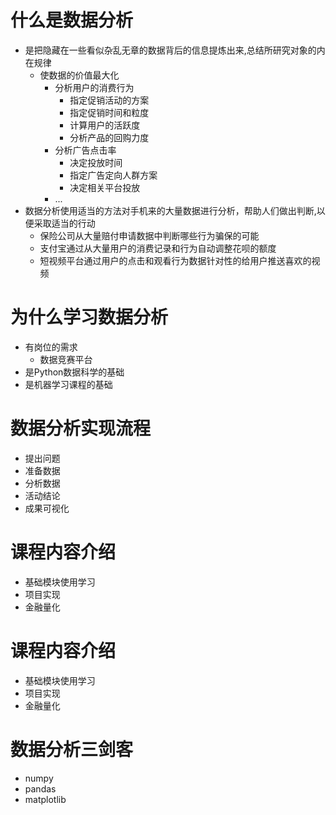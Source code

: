 # 什么是数据分析
- 是把隐藏在一些看似杂乱无章的数据背后的信息提炼出来,总结所研究对象的内在规律
  - 使数据的价值最大化
    - 分析用户的消费行为
      - 指定促销活动的方案
      - 指定促销时间和粒度
      - 计算用户的活跃度
      - 分析产品的回购力度
    - 分析广告点击率
      - 决定投放时间
      - 指定广告定向人群方案
      - 决定相关平台投放
    - ...
- 数据分析使用适当的方法对手机来的大量数据进行分析，帮助人们做出判断,以便采取适当的行动
  - 保险公司从大量赔付申请数据中判断哪些行为骗保的可能
  - 支付宝通过从大量用户的消费记录和行为自动调整花呗的额度
  - 短视频平台通过用户的点击和观看行为数据针对性的给用户推送喜欢的视频

# 为什么学习数据分析
- 有岗位的需求
  - 数据竞赛平台
- 是Python数据科学的基础
- 是机器学习课程的基础

# 数据分析实现流程
- 提出问题
- 准备数据
- 分析数据
- 活动结论
- 成果可视化

# 课程内容介绍
- 基础模块使用学习
- 项目实现
- 金融量化


# 课程内容介绍
- 基础模块使用学习
- 项目实现
- 金融量化

# 数据分析三剑客
- numpy
- pandas
- matplotlib

